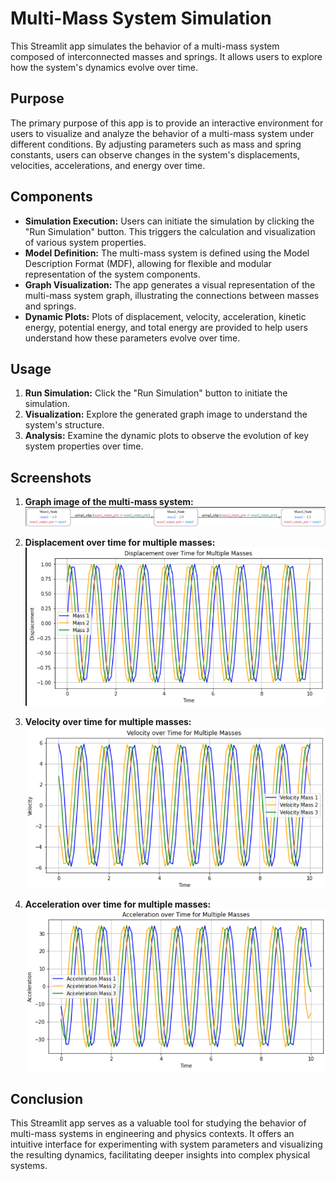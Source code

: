 # Multi-Mass System Simulation

This Streamlit app simulates the behavior of a multi-mass system composed of interconnected masses and springs. It allows users to explore how the system's dynamics evolve over time.

## Purpose

The primary purpose of this app is to provide an interactive environment for users to visualize and analyze the behavior of a multi-mass system under different conditions. By adjusting parameters such as mass and spring constants, users can observe changes in the system's displacements, velocities, accelerations, and energy over time.

## Components

- **Simulation Execution:** Users can initiate the simulation by clicking the "Run Simulation" button. This triggers the calculation and visualization of various system properties.
- **Model Definition:** The multi-mass system is defined using the Model Description Format (MDF), allowing for flexible and modular representation of the system components.
- **Graph Visualization:** The app generates a visual representation of the multi-mass system graph, illustrating the connections between masses and springs.
- **Dynamic Plots:** Plots of displacement, velocity, acceleration, kinetic energy, potential energy, and total energy are provided to help users understand how these parameters evolve over time.

## Usage

1. **Run Simulation:** Click the "Run Simulation" button to initiate the simulation.
2. **Visualization:** Explore the generated graph image to understand the system's structure.
3. **Analysis:** Examine the dynamic plots to observe the evolution of key system properties over time.

## Screenshots

1. **Graph image of the multi-mass system:**
   ![Graph Image](Screenshot50.png)

2. **Displacement over time for multiple masses:**
   ![Displacement Plot](Screenshot51.png)

3. **Velocity over time for multiple masses:**
   ![Velocity Plot](Screenshot52.png)

4. **Acceleration over time for multiple masses:**
   ![Acceleration Plot](Screenshot53.png)


   

## Conclusion

This Streamlit app serves as a valuable tool for studying the behavior of multi-mass systems in engineering and physics contexts. It offers an intuitive interface for experimenting with system parameters and visualizing the resulting dynamics, facilitating deeper insights into complex physical systems.
